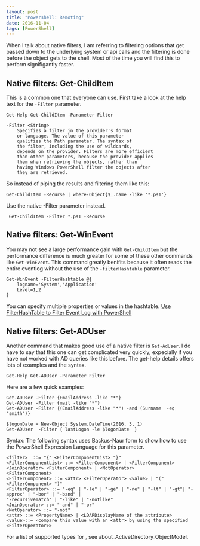 ```yaml
---
layout: post
title: "Powershell: Remoting"
date: 2016-11-04
tags: [PowerShell]
---
```


When I talk about native filters, I am referring to filtering options that get passed down to the underlying system or api calls and the filtering is done before the object gets to the shell. Most of the time you will find this to perform signifigantly faster.

## Native filters: Get-ChildItem
This is a common one that everyone can use. First take a look at the help text for the `-Filter` parameter.

    Get-Help Get-ChildItem -Parameter Filter 
 
    -Filter <String>
        Specifies a filter in the provider's format 
        or language. The value of this parameter 
        qualifies the Path parameter. The syntax of 
        the filter, including the use of wildcards, 
        depends on the provider. Filters are more efficient 
        than other parameters, because the provider applies 
        them when retrieving the objects, rather than 
        having Windows PowerShell filter the objects after 
        they are retrieved.

So instead of piping the results and filtering them like this:

    Get-ChildItem -Recurse | where-Object{$_.name -like '*.ps1'}

Use the native -Filter parameter instead.

     Get-ChildItem -Filter *.ps1 -Recurse 

## Native filters: Get-WinEvent
 
You may not see a large performance gain with `Get-ChildItem` but the performance difference is much greater for some of these other commands like `Get-WinEvent`. This command greatly benifits because it often reads the entire eventlog without the use of the `-filterHashtable` parameter.  


    Get-WinEvent -FilterHashtable @{
        logname='System','Application'
        Level=1,2
    } 

You can specify multiple properties or values in the hashtable. [Use FilterHashTable to Filter Event Log with PowerShell](https://blogs.technet.microsoft.com/heyscriptingguy/2014/06/03/use-filterhashtable-to-filter-event-log-with-powershell/) 

## Native filters: Get-ADUser

Another command that makes good use of a native filter is `Get-AdUser`. I do have to say that this one can get complicated very quickly, expecially if you have not worked with AD queries like this before. The get-help details offers lots of examples and the syntax.

    Get-Help Get-ADUser -Parameter Filter 
    
Here are a few quick examples:

    Get-ADUser -Filter {EmailAddress -like "*"} 
    Get-ADUser -Filter {mail -like "*"} 
    Get-ADUser -Filter {(EmailAddress -like "*") -and (Surname  -eq "smith")}  

    $logonDate = New-Object System.DateTime(2016, 3, 1)
    Get-ADUser  -Filter { lastLogon -le $logonDate  } 
     

Syntax: 
The following syntax uses Backus-Naur form to show how to use the PowerShell Expression Language for this 
    parameter.
        
    <filter>  ::= "{" <FilterComponentList> "}"
    <FilterComponentList> ::= <FilterComponent> | <FilterComponent> <JoinOperator> <FilterComponent> | <NotOperator>  
    <FilterComponent>
    <FilterComponent> ::= <attr> <FilterOperator> <value> | "(" <FilterComponent> ")" 
    <FilterOperator> ::= "-eq" | "-le" | "-ge" | "-ne" | "-lt" | "-gt"| "-approx" | "-bor" | "-band" | 
    "-recursivematch" | "-like" | "-notlike"
    <JoinOperator> ::= "-and" | "-or" 
    <NotOperator> ::= "-not" 
    <attr> ::= <PropertyName> | <LDAPDisplayName of the attribute> 
    <value>::= <compare this value with an <attr> by using the specified <FilterOperator>>
    
For a list of supported types for <value>, see about_ActiveDirectory_ObjectModel. 
